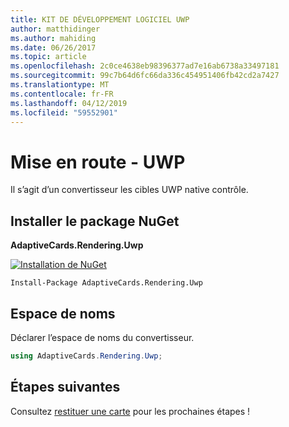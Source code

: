 ```yaml
---
title: KIT DE DÉVELOPPEMENT LOGICIEL UWP
author: matthidinger
ms.author: mahiding
ms.date: 06/26/2017
ms.topic: article
ms.openlocfilehash: 2c0ce4638eb98396377ad7e16ab6738a33497181
ms.sourcegitcommit: 99c7b64d6fc66da336c454951406fb42cd2a7427
ms.translationtype: MT
ms.contentlocale: fr-FR
ms.lasthandoff: 04/12/2019
ms.locfileid: "59552901"
---
```

# <a name="getting-started---uwp"></a>Mise en route - UWP

Il s’agit d’un convertisseur les cibles UWP native contrôle.

## <a name="install-nuget-package"></a>Installer le package NuGet

**AdaptiveCards.Rendering.Uwp**

[![Installation de NuGet](https://img.shields.io/nuget/vpre/AdaptiveCards.Rendering.Uwp.svg)](https://www.nuget.org/packages/AdaptiveCards.Rendering.Uwp)

```console
Install-Package AdaptiveCards.Rendering.Uwp
```

## <a name="namespace"></a>Espace de noms

Déclarer l’espace de noms du convertisseur.

```csharp
using AdaptiveCards.Rendering.Uwp;
```

## <a name="next-steps"></a>Étapes suivantes

Consultez [restituer une carte](render-a-card.md) pour les prochaines étapes !